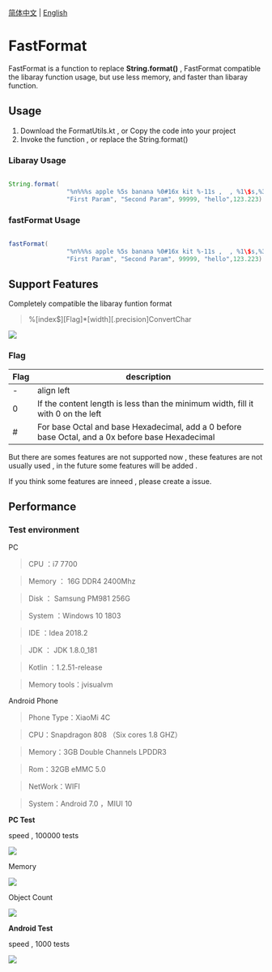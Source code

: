 [简体中文](https://github.com/lzl471954654/FastFormat/blob/master/README_CN.md) | [English](https://github.com/lzl471954654/FastFormat/blob/master/README.md)

# FastFormat

FastFormat is a function to replace **String.format()** , FastFormat compatible the libaray function usage, but use less memory, and faster than libaray function.


## Usage

1. Download the FormatUtils.kt , or Copy the code into your project
2. Invoke the function , or replace the String.format()


### Libaray Usage

```java

String.format(
                "%n%%%s apple %5s banana %0#16x kit %-11s ,  , %1\$s,%3.6f",
                "First Param", "Second Param", 99999, "hello",123.223)

```

### fastFormat Usage

```java

fastFormat(
                "%n%%%s apple %5s banana %0#16x kit %-11s ,  , %1\$s,%3.6f",
                "First Param", "Second Param", 99999, "hello",123.223)

```

## Support Features

Completely compatible the libaray funtion format

> %[index$][Flag]*[width][.precision]ConvertChar

![](https://github.com/lzl471954654/FastFormat/blob/master/features_english.jpg?raw=true)

### Flag

|Flag|description|
|---|---|
|-|align left|
|0|If the content length is less than the minimum width, fill it with 0 on the left|
|#|For base Octal and base Hexadecimal, add a 0 before base Octal, and a 0x before base Hexadecimal|

But there are somes features are not supported now , these features are not usually used , in the future some features will be added .

If you think some features are inneed , please create a issue.



## Performance

### Test environment

PC


> CPU ：i7 7700

> Memory ： 16G DDR4 2400Mhz

> Disk ： Samsung PM981 256G

> System ：Windows 10 1803

> IDE  ：Idea 2018.2

> JDK  ： JDK 1.8.0_181

> Kotlin ：1.2.51-release

> Memory tools：jvisualvm

Android Phone

> Phone Type：XiaoMi 4C

> CPU：Snapdragon 808 （Six cores 1.8 GHZ）

> Memory：3GB Double Channels LPDDR3 

> Rom：32GB  eMMC 5.0

> NetWork：WIFI

> System：Android 7.0 ，MIUI 10

**PC Test**

speed , 100000 tests

![](https://github.com/lzl471954654/FastFormat/blob/master/speed.jpg?raw=true)

Memory

![](https://github.com/lzl471954654/FastFormat/blob/master/memory_all.jpg?raw=true)

Object Count

![](https://github.com/lzl471954654/FastFormat/blob/master/object_count.jpg?raw=true)


**Android Test**

speed , 1000 tests

![](https://github.com/lzl471954654/FastFormat/blob/master/android_speed.jpg?raw=true)
